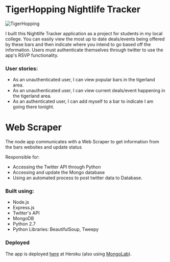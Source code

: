 
# TigerHopping Nightlife Tracker

![TigerHopping](http://i.imgur.com/YZYPl94.png)

I built this Nightlife Tracker application as a project for students in my local college. You can easily view the most up to date deals/events being offered by these bars and then indicate where you intend to go based off the information. Users must authenticate themselves through twitter to use the app's RSVP functionality.

### User stories:

* As an unauthenticated user, I can view popular bars in the tigerland area.
* As an unauthenticated user, I can view current deals/event happening in the tigerland area.
* As an authenticated user, I can add myself to a bar to indicate I am going there tonight.

# Web Scraper

The node app communicates with a Web Scraper to get information from the bars websites and update status

Responsible for:
* Accessing the Twitter API through Python
* Accessing and update the Mongo database
* Using an automated process to post twitter data to Database.

### Built using:

* Node.js
* Express.js
* Twitter's API
* MongoDB
* Python 2.7
* Python Libraries: BeautifulSoup, Tweepy

### Deployed

The app is deployed [here](https://tigerhopping.herokuapp.com/) at Heroku (also using [MongoLab](http://mlab.com)).

